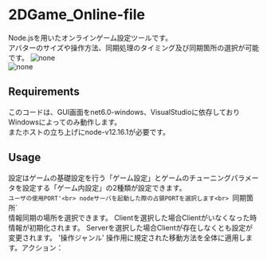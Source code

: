 # 2DGame_Online-file
Node.jsを用いたオンラインゲーム設定ツールです。  
アバターのサイズや操作方法、同期処理のタイミング及び同期箇所の選択が可能です。
![none](https://user-images.githubusercontent.com/88083230/157493832-5e674127-e892-41de-865a-5723572d65f6.png)  
![none](https://user-images.githubusercontent.com/88083230/157494462-34cd70b2-b45a-46bc-8c20-95356f3f7fd7.png)
  
## Requirements  
このコードは、GUI画面をnet6.0-windows、VisualStudioに依存しておりWindowsによってのみ動作します。  
またホストの立ち上げにnode-v12.16.1が必要です。  

## Usage  
設定はゲームの基礎設定を行う「ゲーム設定」とゲームのチューニングパラメータを設定する「ゲーム内設定」の2種類が設定できます。  
 `ユーザの使用PORT'<br>
 nodeサーバを起動した際の占領PORTを選択します<br>
 `同期箇所`<br>
 情報同期の場所を選択できます。  Clientを選択した場合Clientがいなくなった時情報が初期化されます。 
 Serverを選択した場合Clientが存在しなくとも設定が変更されます。  '操作ジャンル'  操作用に規定された移動方法を全体に適用します。アクション：  

